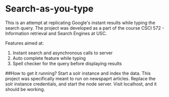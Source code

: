# Search-as-you-type
This is an attempt at replicating Google's instant results while typing the search query.
The project was developed as a part of the course CSCI 572 - Information retrieval and Search Engines at USC.

Features aimed at:
1. Instant search and asynchronous calls to server
2. Auto complete feature while typing
3. Spell checker for the query before displaying results


##How to get it running?
Start a solr instance and index the data. This project was specifically meant to run on newspaprt articles. 
Replace the solr instance credentials, and start the node server. 
Visit localhost, and it should be working.

